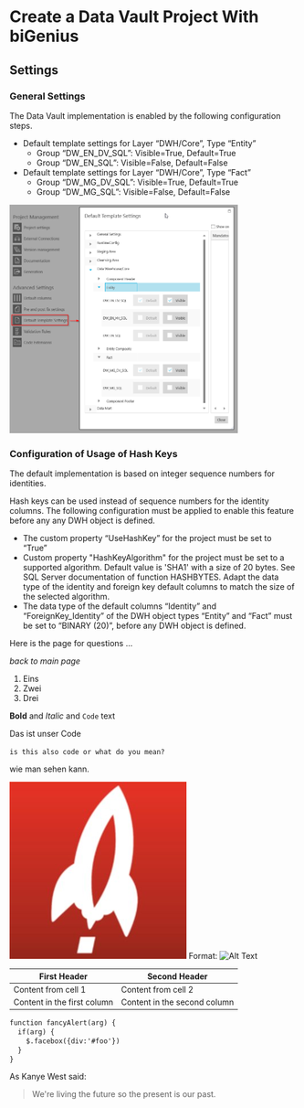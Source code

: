 # Create a Data Vault Project With biGenius

## Settings

### General Settings
The Data Vault implementation is enabled by the following configuration steps.
* Default template settings for Layer “DWH/Core”, Type “Entity”
  * Group “DW_EN_DV_SQL”: Visible=True, Default=True
  * Group “DW_EN_SQL”: Visible=False, Default=False
* Default template settings for Layer “DWH/Core”, Type “Fact”
  * Group “DW_MG_DV_SQL”: Visible=True, Default=True
  * Group “DW_MG_SQL”: Visible=False, Default=False

<img src="/images/DefaultTemplateSettingsForDV.png" data-canonical-src="/images/DefaultTemplateSettingsForDV.png" width="400" height="400" />

### Configuration of Usage of Hash Keys
The default implementation is based on integer sequence numbers for identities.

Hash keys can be used instead of sequence numbers for the identity columns. The following configuration must be applied to enable this feature before any any DWH object is defined.
*	The custom property “UseHashKey” for the project must be set to “True”
*	Custom property "HashKeyAlgorithm" for the project must be set to a supported algorithm. Default value is 'SHA1' with a size of 20 bytes. See SQL Server documentation of function HASHBYTES. 
Adapt the data type of the identity and foreign key default columns to match the size of the selected algorithm.
*	The data type of the default columns “Identity” and “ForeignKey_Identity” of the DWH object types “Entity” and “Fact” must be set to “BINARY (20)”, before any DWH object is defined.






Here is the page for questions ...

_back to main page_

1. Eins
1. Zwei
 1. Drei
 
 **Bold** and _Italic_ and `Code` text
 
 Das ist unser Code
 
 `is this also code
 or what do you mean?` 
 
 wie man sehen kann.

![GitHub Logo](/images/logo.jpg)
Format: ![Alt Text](url)

First Header | Second Header
------------ | -------------
Content from cell 1 | Content from cell 2
Content in the first column | Content in the second column

    function fancyAlert(arg) {
      if(arg) {
        $.facebox({div:'#foo'})
      }
    }
    
As Kanye West said:

> We're living the future so
> the present is our past.
